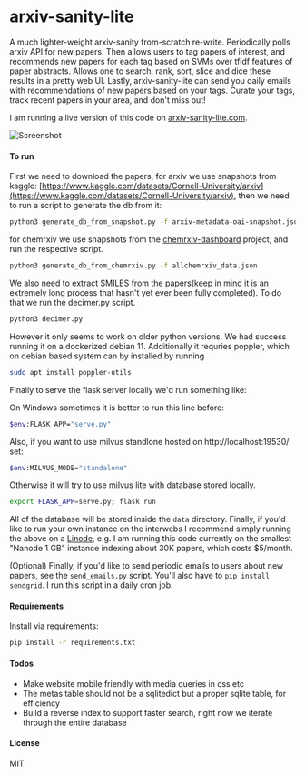 
# arxiv-sanity-lite

A much lighter-weight arxiv-sanity from-scratch re-write. Periodically polls arxiv API for new papers. Then allows users to tag papers of interest, and recommends new papers for each tag based on SVMs over tfidf features of paper abstracts. Allows one to search, rank, sort, slice and dice these results in a pretty web UI. Lastly, arxiv-sanity-lite can send you daily emails with recommendations of new papers based on your tags. Curate your tags, track recent papers in your area, and don't miss out!

I am running a live version of this code on [arxiv-sanity-lite.com](https://arxiv-sanity-lite.com).

![Screenshot](screenshot.jpg)

#### To run

First we need to download the papers, for arxiv we use snapshots from kaggle: [https://www.kaggle.com/datasets/Cornell-University/arxiv](https://www.kaggle.com/datasets/Cornell-University/arxiv),
then we need to run a script to generate the db from it:
```bash
python3 generate_db_from_snapshot.py -f arxiv-metadata-oai-snapshot.json
```
for chemrxiv we use snapshots from the [chemrxiv-dashboard](https://github.com/chemrxiv-dashboard/chemrxiv-dashboard.github.io) project, and run the respective script.
```bash
python3 generate_db_from_chemrxiv.py -f allchemrxiv_data.json
```
We also need to extract SMILES from the papers(keep in mind it is an extremely long process that hasn't yet ever been fully completed).
To do that we run the decimer.py script.
```bash
python3 decimer.py
```
However it only seems to work on older python versions. We had success running it on a dockerized debian 11.
Additionally it requries poppler, which on debian based system can by installed by running
```bash
sudo apt install poppler-utils
```
Finally to serve the flask server locally we'd run something like:

On Windows sometimes it is better to run this line before:
```bash
$env:FLASK_APP="serve.py"
```
Also, if you want to use milvus standlone hosted on http://localhost:19530/ set:
```bash
$env:MILVUS_MODE="standalone"
```
Otherwise it will try to use milvus lite with database stored locally.

```bash
export FLASK_APP=serve.py; flask run
```

All of the database will be stored inside the `data` directory. Finally, if you'd like to run your own instance on the interwebs I recommend simply running the above on a [Linode](https://www.linode.com), e.g. I am running this code currently on the smallest "Nanode 1 GB" instance indexing about 30K papers, which costs $5/month.

(Optional) Finally, if you'd like to send periodic emails to users about new papers, see the `send_emails.py` script. You'll also have to `pip install sendgrid`. I run this script in a daily cron job.

#### Requirements

 Install via requirements:

 ```bash
 pip install -r requirements.txt
 ```

#### Todos

- Make website mobile friendly with media queries in css etc
- The metas table should not be a sqlitedict but a proper sqlite table, for efficiency
- Build a reverse index to support faster search, right now we iterate through the entire database

#### License

MIT
